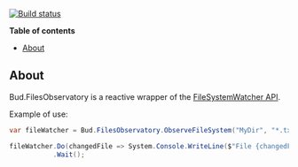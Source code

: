 [![Build status](https://ci.appveyor.com/api/projects/status/489aqx1p9baycw7w/branch/master?svg=true)](https://ci.appveyor.com/project/urbas/bud-filesobservatory/branch/master)


__Table of contents__

* [About](#about)


## About

Bud.FilesObservatory is a reactive wrapper of the [FileSystemWatcher API](https://msdn.microsoft.com/en-us/library/system.io.filesystemwatcher.aspx).

Example of use:

```csharp
var fileWatcher = Bud.FilesObservatory.ObserveFileSystem("MyDir", "*.txt", recursive: true);

fileWatcher.Do(changedFile => System.Console.WriteLine($"File {changedFile} has changed."))
           .Wait();
```
